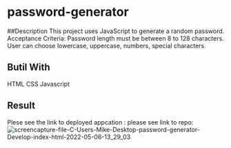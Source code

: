 # password-generator

##Description
This project uses JavaScript to generate a random password. 
Acceptance Criteria: 
Password length must be between 8 to 128 characters. 
User can choose lowercase, uppercase, numbers, special characters.

## Butil With
HTML
CSS
Javascript

## Result
Plese see the link to deployed appcation :
please see link to repo:
![screencapture-file-C-Users-Mike-Desktop-password-generator-Develop-index-html-2022-05-06-13_29_03](https://user-images.githubusercontent.com/102371765/167182768-da9b14e0-ffa7-4e42-9133-480f490bf360.png)




